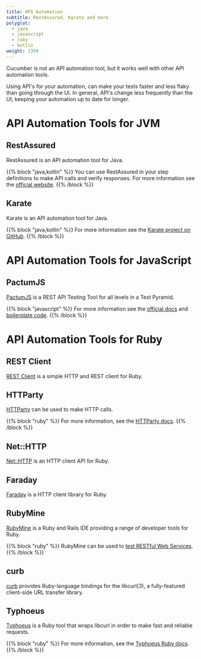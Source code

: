 ```yaml
---
title: API Automation
subtitle: RestAssured, Karate and more
polyglot:
  - java
  - javascript
  - ruby
  - kotlin
weight: 1350
---
```


Cucumber is not an API automation tool, but it works well with other API automation tools.

Using API's for your automation, can make your tests faster and less flaky than going through the UI.
In general, API's change less frequently than the UI; keeping your automation up to date for longer.

# API Automation Tools for JVM

## RestAssured
RestAssured is an API automation tool for Java.

{{% block "java,kotlin" %}}
You can use RestAssured in your step definitions to make API calls and verify responses.
For more information see the [official website](http://rest-assured.io/).
{{% /block %}}

## Karate
Karate is an API automation tool for Java.

{{% block "java,kotlin" %}}
For more information see the [Karate project on GitHub](https://github.com/intuit/karate).
{{% /block %}}

# API Automation Tools for JavaScript

## PactumJS
[PactumJS](https://pactumjs.github.io/) is a REST API Testing Tool for all levels in a Test Pyramid.

{{% block "javascript" %}}
For more information see the [official docs](https://pactumjs.github.io/) and [boilerplate code](https://github.com/pactumjs/pactum-cucumber-boilerplate).
{{% /block %}}

# API Automation Tools for Ruby

## REST Client
[REST Client](https://github.com/rest-client/rest-client) is a simple HTTP and REST client for Ruby.

## HTTParty
[HTTParty](https://github.com/jnunemaker/httparty) can be used to make HTTP calls.

{{% block "ruby" %}}
For more information, see the [HTTParty docs](https://github.com/jnunemaker/httparty/tree/master/docs).
{{% /block %}}

## Net::HTTP
[Net::HTTP](https://docs.ruby-lang.org/en/2.0.0/Net/HTTP.html) is an HTTP client API for Ruby.

## Faraday
[Faraday](https://github.com/lostisland/faraday) is a HTTP client library for Ruby.

## RubyMine
[RubyMine](https://www.jetbrains.com/help/ruby/meet-rubymine.html) is a Ruby and Rails IDE providing a range of developer tools for Ruby.

{{% block "ruby" %}}
RubyMine can be used to [test RESTful Web Services](https://www.jetbrains.com/help/ruby/testing-restful-web-services.html).
{{% /block %}}

## curb
[curb](https://rubygems.org/gems/curb/versions/0.9.3) provides Ruby-language bindings for the libcurl(3), a fully-featured client-side URL transfer library.

## Typhoeus
[Typhoeus](https://github.com/typhoeus/typhoeus) is a Ruby tool that wraps libcurl in order to make fast and reliable requests.

{{% block "ruby" %}}
For more information, see the [Typhoeus Ruby docs](https://www.rubydoc.info/github/typhoeus/typhoeus).
{{% /block %}}
